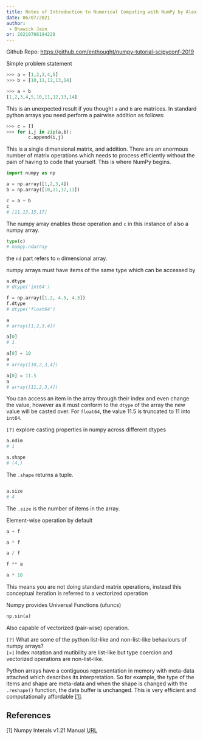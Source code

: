 ```yaml
---
title: Notes of Introduction to Numerical Computing with NumPy by Alex Chabot-Leclerc
date: 06/07/2021 
author:
 - Bhawick Jain
or: 20210706194228
---
```


Github Repo: https://github.com/enthought/numpy-tutorial-scipyconf-2019

Simple problem statement

```python
>>> a = [1,2,3,4,5]
>>> b = [10,11,12,13,14]

>>> a + b
[1,2,3,4,5,10,11,12,13,14]
```

This is an unexpected result if you thought `a` and `b` are matrices. In standard python arrays you need perform a pairwise addition as follows:

```python
>>> c = []
>>> for i,j in zip(a,b):
        c.append(i,j)
```

This is a single dimensional matrix, and addition. There are an enormous number of matrix operations which needs to process efficiently without the pain of having to code that yourself. This is where NumPy begins.

```python
import numpy as np

a = np.array([1,2,3,4])
b = np.array([10,11,12,13])

c = a + b
c
# [11,13,15,17]
```
The numpy array enables those operation and `c` in this instance of also a numpy array.

```python
type(c)
# numpy.ndarray
```
the `nd` part refers to `n` dimensional array.

numpy arrays must have items of the same type which can be accessed by
```python
a.dtype
# dtype('int64')
```
```python 
f = np.array([1.2, 4.5, 4.3])
f.dtype
# dtype('float64')
```
```python
a
# array([1,2,3,4])

a[0]
# 1

a[0] = 10
a
# array([10,2,3,4])

a[0] = 11.5
a
# array([11,2,3,4])
```
You can access an item in the array through their index and even change the value, however as it must conform to the `dtype` of the array the new value will be casted over. For `float64`, the value 11.5 is truncated to 11 into `int64`.

`[?]` explore casting properties in numpy across different dtypes  


```python
a.ndim
# 1

a.shape
# (4,)
```
The `.shape` returns a tuple.

```python 

a.size
# 4
```
The `.size` is the number of items in the array.

Element-wise operation by default
```python
a + f

a * f

a / f

f ** a

a * 10
```

This means you are not doing standard matrix operations, instead this conceptual iteration is referred to a vectorized operation

Numpy provides Universal Functions (ufuncs)

```python
np.sin(a)
```
Also capable of vectorized (pair-wise) operation.

`[?]` What are some of the python list-like and non-list-like behaviours of numpy arrays?  
`[>]` Index notation and mutibility are list-like but type coercion and vectorized operations are non-list-like.

Python arrays have a contiguous representation in memory with meta-data attached which describes its interpretation. So for example, the type of the items and shape are meta-data and when the shape is changed with the `.reshape()` function, the data buffer is unchanged. This is very efficient and computationally affordable [[1]](#1).

## References

<a id="1">[1]</a> 
Numpy Interals v1.21 Manual [URL](https://numpy.org/doc/stable/reference/internals.html)
